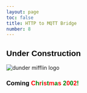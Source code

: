 ```yaml
---
layout: page
toc: false
title: HTTP to MQTT Bridge
number: 8
---
```


<style>
.dunder h2 {
    font-family: arial;
    font-weight: bold;
    color: black;
}

.dunder h3 {
    font-family: arial;
    font-weight: bold;
    color: black;
}

.dunder h3 span:nth-of-type(even){
    color:green;
}

.dunder h3 span:nth-of-type(odd){
    color:red;
}
</style>

<div class="dunder text-center">
<h2>Under Construction</h2>

<img src="{% link assets/under-construction.gif %}" alt="dunder mifflin logo">

<h3>Coming <span>C</span><span>h</span><span>r</span><span>i</span><span>s</span><span>t</span><span>m</span><span>a</span><span>s</span> <span>2</span><span>0</span><span>0</span><span>2</span><span>!</span></h3>

</div>

